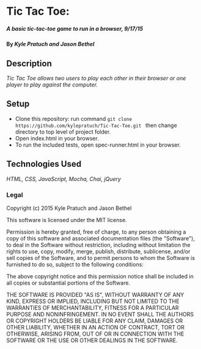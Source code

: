 # Tic Tac Toe:

##### A basic tic-tac-toe game to run in a browser, 9/17/15

#### By _Kyle Pratuch and Jason Bethel_

## Description

_Tic Tac Toe allows two users to play each other in their browser or one player to play against the computer._

## Setup

 * Clone this repository: run command ```git clone https://github.com/kylepratuch/Tic-Tac-Toe.git ``` then change directory to top level of project folder.
 * Open index.html in your browser.
 * To run the included tests, open spec-runner.html in your browser.

## Technologies Used

_HTML, CSS, JavaScript, Mocha, Chai, jQuery_

### Legal

Copyright (c) 2015 Kyle Pratuch and Jason Bethel

This software is licensed under the MIT license.

Permission is hereby granted, free of charge, to any person obtaining a copy
of this software and associated documentation files (the "Software"), to deal
in the Software without restriction, including without limitation the rights
to use, copy, modify, merge, publish, distribute, sublicense, and/or sell
copies of the Software, and to permit persons to whom the Software is
furnished to do so, subject to the following conditions:

The above copyright notice and this permission notice shall be included in
all copies or substantial portions of the Software.

THE SOFTWARE IS PROVIDED "AS IS", WITHOUT WARRANTY OF ANY KIND, EXPRESS OR
IMPLIED, INCLUDING BUT NOT LIMITED TO THE WARRANTIES OF MERCHANTABILITY,
FITNESS FOR A PARTICULAR PURPOSE AND NONINFRINGEMENT. IN NO EVENT SHALL THE
AUTHORS OR COPYRIGHT HOLDERS BE LIABLE FOR ANY CLAIM, DAMAGES OR OTHER
LIABILITY, WHETHER IN AN ACTION OF CONTRACT, TORT OR OTHERWISE, ARISING FROM,
OUT OF OR IN CONNECTION WITH THE SOFTWARE OR THE USE OR OTHER DEALINGS IN
THE SOFTWARE.
